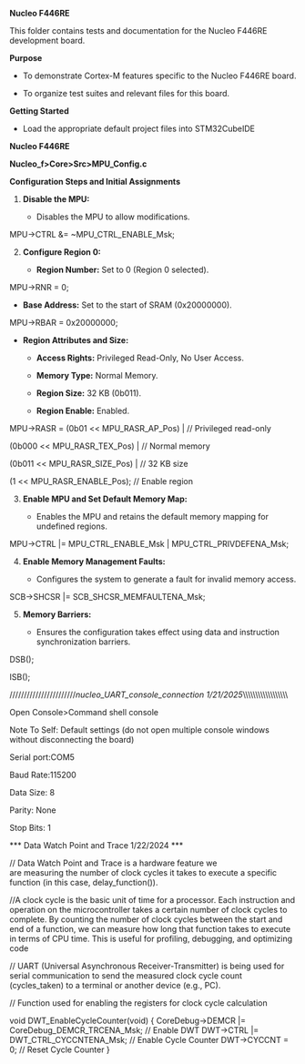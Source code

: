 **Nucleo F446RE**

This folder contains tests and documentation for the Nucleo F446RE
development board.

**Purpose**

-   To demonstrate Cortex-M features specific to the Nucleo F446RE
    board.

-   To organize test suites and relevant files for this board.

**Getting Started**

-   Load the appropriate default project files into STM32CubeIDE

**Nucleo F446RE**

**Nucleo_f\>Core\>Src\>MPU_Config.c**

**Configuration Steps and Initial Assignments**

1.  **Disable the MPU:**

    -   Disables the MPU to allow modifications.

MPU-\>CTRL &= \~MPU_CTRL_ENABLE_Msk;

2.  **Configure Region 0:**

    -   **Region Number:** Set to 0 (Region 0 selected).

MPU-\>RNR = 0;

-   **Base Address:** Set to the start of SRAM (0x20000000).

MPU-\>RBAR = 0x20000000;

-   **Region Attributes and Size:**

    -   **Access Rights:** Privileged Read-Only, No User Access.

    -   **Memory Type:** Normal Memory.

    -   **Region Size:** 32 KB (0b011).

    -   **Region Enable:** Enabled.

MPU-\>RASR = (0b01 \<\< MPU_RASR_AP_Pos) \| // Privileged read-only

(0b000 \<\< MPU_RASR_TEX_Pos) \| // Normal memory

(0b011 \<\< MPU_RASR_SIZE_Pos) \| // 32 KB size

(1 \<\< MPU_RASR_ENABLE_Pos); // Enable region

3.  **Enable MPU and Set Default Memory Map:**

    -   Enables the MPU and retains the default memory mapping for
        undefined regions.

MPU-\>CTRL \|= MPU_CTRL_ENABLE_Msk \| MPU_CTRL_PRIVDEFENA_Msk;

4.  **Enable Memory Management Faults:**

    -   Configures the system to generate a fault for invalid memory
        access.

SCB-\>SHCSR \|= SCB_SHCSR_MEMFAULTENA_Msk;

5.  **Memory Barriers:**

    -   Ensures the configuration takes effect using data and
        instruction synchronization barriers.

DSB();

ISB();

///////////////////////*nucleo_UART_console_connection 1/21/2025*\\\\\\\\\\\\\\\\\\\\\\\\\\\\\\\\\\\

Open Console\>Command shell console

Note To Self: Default settings (do not open multiple console windows
without disconnecting the board)

Serial port:COM5

Baud Rate:115200

Data Size: 8

Parity: None

Stop Bits: 1

*** Data Watch Point and Trace 1/22/2024 ***

// Data Watch Point and Trace is a hardware feature we  
are measuring the number of clock cycles it takes to execute 
a specific function (in this case, delay_function()).

//A clock cycle is the basic unit of time for a processor. 
Each instruction and operation on the microcontroller 
takes a certain number of 
clock cycles to complete.
By counting the number of clock cycles between the start and end of a function, 
we can measure how long that function takes to execute in terms of CPU time. 
This is useful for profiling, debugging, and optimizing code

// UART (Universal Asynchronous Receiver-Transmitter) is 
being used for serial communication 
to send the measured clock cycle count (cycles_taken) 
to a terminal or another device (e.g., PC).

// Function used for enabling the registers for clock cycle calculation 

void DWT_EnableCycleCounter(void) 
{
    CoreDebug->DEMCR |= CoreDebug_DEMCR_TRCENA_Msk; // Enable DWT
    DWT->CTRL |= DWT_CTRL_CYCCNTENA_Msk;           // Enable Cycle Counter
    DWT->CYCCNT = 0;                               // Reset Cycle Counter
}

